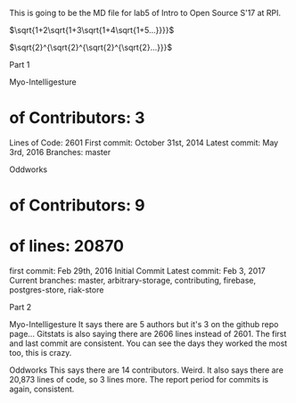 This is going to be the MD file for lab5 of Intro to Open Source S'17 at RPI.

$\sqrt{1+2\sqrt{1+3\sqrt{1+4\sqrt{1+5...}}}}$

$\sqrt{2}^{\sqrt{2}^{\sqrt{2}^{\sqrt{2}...}}}$

Part 1

Myo-Intelligesture

  # of Contributors: 3
  Lines of Code: 2601
  First commit: October 31st, 2014 
  Latest commit: May 3rd, 2016 
  Branches: master

Oddworks
  # of Contributors: 9
  # of lines: 20870
  first commit: Feb 29th, 2016 Initial Commit
  Latest commit: Feb 3, 2017
  Current branches: master, arbitrary-storage, contributing, firebase, postgres-store, riak-store

Part 2 

Myo-Intelligesture 
  It says there are 5 authors but it's 3 on the github repo page...
  Gitstats is also saying there are 2606 lines instead of 2601. 
  The first and last commit are consistent. You can see the days they worked the most too, this is crazy. 
  
Oddworks 
  This says there are 14 contributors. Weird. 
  It also  says there are 20,873 lines of code, so 3 lines more. 
  The report period for commits is again, consistent. 
